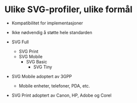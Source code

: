 # Ulike SVG-profiler, ulike formål #

* Kompatibilitet for implementasjoner
* Ikke nødvendig å støtte hele standarden

* SVG Full
  * SVG Print
  * SVG Mobile
    * SVG Basic
      * SVG Tiny

* SVG Mobile adoptert av 3GPP
  * Mobile enheter, telefoner, PDA, etc.
* SVG Print adoptert av Canon, HP, Adobe og Corel
